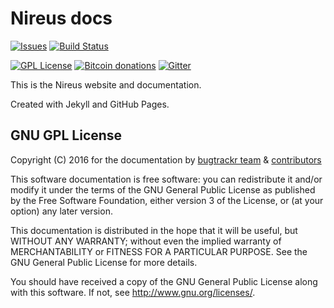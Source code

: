 # Nireus docs

[![Issues](https://img.shields.io/github/issues/bugtrackr/bugtrackr.github.io.svg)](https://github.com/bugtrackr/bugtrackr.github.io/issues)
[![Build Status](https://travis-ci.org/bugtrackr/bugtrackr.github.io.svg?branch=master)](https://travis-ci.org/bugtrackr/bugtrackr.github.io)

[![GPL License](https://img.shields.io/badge/license-GPL-blue.svg)](https://bugtrackr.github.io/license/)
[![Bitcoin donations](https://img.shields.io/badge/tips---%3E_bitcoin-ff69b4.svg)](https://blockchain.info/address/1PuhHFRSqYyxbtLmvoF3D1LkoY2mVENCia)
[![Gitter](https://img.shields.io/gitter/room/nwjs/nw.js.svg)](https://gitter.im/bugtrackr)

This is the Nireus website and documentation.

Created with Jekyll and GitHub Pages.

## GNU GPL License

Copyright (C) 2016 for the documentation by 
[bugtrackr team](https://github.com/bugtrackr) & 
[contributors](https://github.com/bugtrackr/docs/graphs/contributors)

This software documentation is free software: you can redistribute it 
and/or modify it under the terms of the GNU General Public License as 
published by the Free Software Foundation, either version 3 of the 
License, or (at your option) any later version.

This documentation is distributed in the hope that it will be useful,
but WITHOUT ANY WARRANTY; without even the implied warranty of
MERCHANTABILITY or FITNESS FOR A PARTICULAR PURPOSE. See the
GNU General Public License for more details.

You should have received a copy of the GNU General Public License
along with this software. If not, see <http://www.gnu.org/licenses/>.
